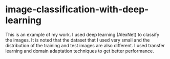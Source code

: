 # image-classification-with-deep-learning

This is an example of my work. I used deep learning (AlexNet) to classify the images. It is noted that the dataset that I used very small and the distribution of the training and test images are also different. I used transfer learning and domain adaptation techniques to get better performance. 
